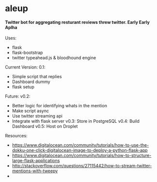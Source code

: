 # aleup
#### Twitter bot for aggregating resturant reviews threw twitter. Early Early Aplha

Uses:
- flask
- flask-bootstrap
- twitter typeahead.js & bloodhound engine

Current Version: 0.1:
- Simple script that replies
- Dashboard dummy
- flask setup

Future:
v0.2:
- Better logic for identifying whats in the mention
- Make script async
- Use twitter streaming api
- Integrate with flask server
v0.3: Store in PostgreSQL
v0.4: Build Dashboard
v0.5: Host on Droplet

Resources:
- https://www.digitalocean.com/community/tutorials/how-to-use-the-dokku-one-click-digitalocean-image-to-deploy-a-python-flask-app
- https://www.digitalocean.com/community/tutorials/how-to-structure-large-flask-applications
- http://stackoverflow.com/questions/27115442/how-to-stream-twitter-mentions-with-tweepy
- 
